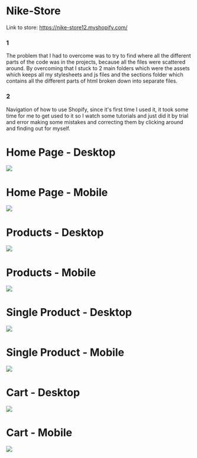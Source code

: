 # Nike-Store

Link to store: https://nike-store12.myshopify.com/

### 1
The problem that I had to overcome was to try to find where all the different parts of the code was in the projects, because all the files were scattered around. By overcoming that I stuck to 2 main folders which were the assets which keeps all my stylesheets and js files and the sections folder which contains all the different parts of html broken down into separate files.

### 2 
Navigation of how to use Shopify, since it's first time I used it, it took some time for me to get used to it so I watch some tutorials and just did it by trial and error making some mistakes and correcting them by clicking around and finding out for myself.


# Home Page - Desktop
![](./design/HomePage.png)
# Home Page - Mobile
![](./design/HomePage-1.png)
# Products - Desktop
![](./design/Products-1.png)
# Products - Mobile
![](./design/Products.png)
# Single Product - Desktop
![](./design/SingleProduct.png)
# Single Product - Mobile
![](./design/SingleProduct-1.png)
# Cart - Desktop
![](./design/Cart.png)
# Cart - Mobile
![](./design/Cart-1.png)
